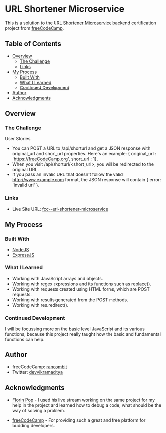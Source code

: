 # URL Shortener Microservice

This is a solution to the [URL Shortener Microservice](https://www.freecodecamp.org/learn/back-end-development-and-apis/back-end-development-and-apis-projects/url-shortener-microservice) backend certification project from [freeCodeCamp](https://www.freecodecamp.org).

## Table of Contents

- [Overview](#overview)
  - [The Challenge](#the-challenge)
  - [Links](#links)
- [My Process](#my-process)
  - [Built With](#built-with)
  - [What I Learned](#what-i-learned)
  - [Continued Development](#continued-development)
- [Author](#author)
- [Acknowledgments](#acknowledgments)

## Overview

### The Challenge

User Stories

- You can POST a URL to /api/shorturl and get a JSON response with original_url and short_url properties. Here's an example: { original_url : 'https://freeCodeCamp.org', short_url : 1}.
- When you visit /api/shorturl/<short_url>, you will be redirected to the original URL.
- If you pass an invalid URL that doesn't follow the valid http://www.example.com format, the JSON response will contain { error: 'invalid url' }.

### Links

- Live Site URL: [fcc--url-shortener-microservice](https://fcc--url-shortener-microservic.herokuapp.com)

## My Process

### Built With

- [NodeJS](https://nodejs.org)
- [ExpressJS](https://expressjs.com)

### What I Learned

- Working with JavaScript arrays and objects.
- Working with regex expressions and its functions such as replace().
- Working with requests created using HTML forms, which are POST requests.
- Working with results generated from the POST methods.
- Working with res.redirect().

### Continued Development

I will be focussing more on the basic level JavaScript and its various functions, because this project really taught how the basic and fundamental functions can help.

## Author

- freeCodeCamp: [randombit](https://www.freecodecamp.org/randombit)
- Twitter: [devvikramaditya](https://twitter.com/devvikramaditya)

## Acknowledgments

- [Florin Pop](https://www.youtube.com/channel/UCeU-1X402kT-JlLdAitxSMA) - I used his live stream working on the same project for my help in the project and learned how to debug a code, what should be the way of solving a problem.

- [freeCodeCamp](https://www.freeCodeCamp.org) - For providing such a great and free platform for budding developers.
